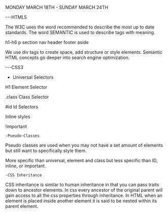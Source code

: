 MONDAY MARCH 18TH - SUNDAY MARCH 24TH

---HTML5

The W3C uses the word recommended to describe the most up to date standards. 
The word SEMANTIC is used to describe tags with meaning.

h1-h6
p
section
nav
header
footer
aside

We use div tags to create space, add structure or style elements.
Semantic HTML concepts go deeper into search engine optimization.

---CSS3

* Universal Selectors

H1 Element Selector

.class Class Selector

#id Id Selectors

Inline styles

!important

    -Pseudo-Classes

Pseudo classes are used when you may not have a set amount of elements but still want to specifically style them.

More specific than universal, element and class but less specific than ID, inline, or important.

    -CSS Inheritance

CSS inheritance is similar to human inheritance in that you can pass traits down to ancestor elements. In css every ancestor of the original parent will gain access to all the css properties through inheritance. In HTML when an element is placed inside another element it is said to be nested within its parent element.